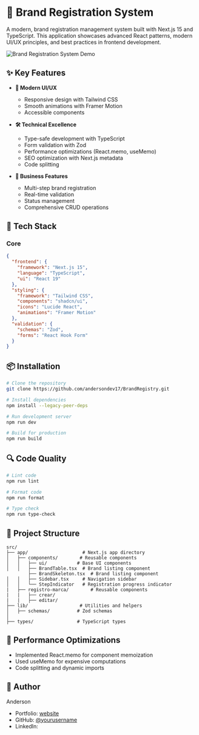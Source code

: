 # 🚀 Brand Registration System

A modern, brand registration management system built with Next.js 15 and TypeScript. This application showcases advanced React patterns, modern UI/UX principles, and best practices in frontend development.

![Brand Registration System Demo](public/demo.gif)

## ✨ Key Features

- **🎨 Modern UI/UX**
  - Responsive design with Tailwind CSS
  - Smooth animations with Framer Motion
  - Accessible components

- **🛠 Technical Excellence**
  - Type-safe development with TypeScript
  - Form validation with Zod
  - Performance optimizations (React.memo, useMemo)
  - SEO optimization with Next.js metadata
  - Code splitting

- **💼 Business Features**
  - Multi-step brand registration
  - Real-time validation
  - Status management
  - Comprehensive CRUD operations

## 🔧 Tech Stack

### Core
```json
{
  "frontend": {
    "framework": "Next.js 15",
    "language": "TypeScript",
    "ui": "React 19"
  },
  "styling": {
    "framework": "Tailwind CSS",
    "components": "shadcn/ui",
    "icons": "Lucide React",
    "animations": "Framer Motion"
  },
  "validation": {
    "schemas": "Zod",
    "forms": "React Hook Form"
  }
}
```

## 📦 Installation

```bash
# Clone the repository
git clone https://github.com/andersondev17/BrandRegistry.git

# Install dependencies
npm install --legacy-peer-deps

# Run development server
npm run dev

# Build for production
npm run build
```



## 🔍 Code Quality

```bash
# Lint code
npm run lint

# Format code
npm run format

# Type check
npm run type-check
```

## 📁 Project Structure

```
src/
├── app/                    # Next.js app directory
│   ├── components/        # Reusable components
│   │   ├── ui/           # Base UI components
│   │   ├── BrandTable.tsx  # Brand listing component
        ├── BrandSkeleton.tsx  # Brand listing component
│   │   ├── Sidebar.tsx     # Navigation sidebar
│   │   └── StepIndicator   # Registration progress indicator
|   ├── registro-marca/        # Reusable components
|   |   ├── crear/     
|   |   ├── editar/        
├── lib/                   # Utilities and helpers
│   ├── schemas/          # Zod schemas
│
├── types/                # TypeScript types
```



## 🌟 Performance Optimizations

- Implemented React.memo for component memoization
- Used useMemo for expensive computations
- Code splitting and dynamic imports

## 👤 Author

Anderson
- Portfolio: [website]([[https://yourportfolio.com](https://portfolio-deploy-ebon.vercel.app/)])
- GitHub: [@yourusername]([[https://github.com/yourusername](https://github.com/andersondev17)](https://github.com/andersondev17))
- LinkedIn: []([https://www.linkedin.com/in/andersonlopezmartinez/])
